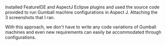 Installed FeatureIDE and AspectJ Eclipse plugins and used the source code provided to run Gumball machine configurations in Aspect J. Attaching the 3 screenshots that I ran.

With this approach, we don't have to write any code variations of Gumball machines and even new requirements can easily be accommodated through configurations.


